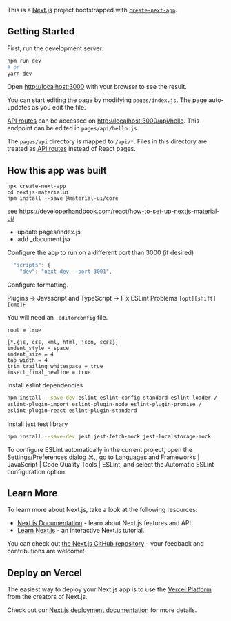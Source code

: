 This is a [Next.js](https://nextjs.org/) project bootstrapped with [`create-next-app`](https://github.com/vercel/next.js/tree/canary/packages/create-next-app).

## Getting Started

First, run the development server:

```bash
npm run dev
# or
yarn dev
```

Open [http://localhost:3000](http://localhost:3000) with your browser to see the result.

You can start editing the page by modifying `pages/index.js`. The page auto-updates as you edit the file.

[API routes](https://nextjs.org/docs/api-routes/introduction) can be accessed on [http://localhost:3000/api/hello](http://localhost:3000/api/hello). This endpoint can be edited in `pages/api/hello.js`.

The `pages/api` directory is mapped to `/api/*`. Files in this directory are treated as [API routes](https://nextjs.org/docs/api-routes/introduction) instead of React pages.

## How this app was built

    npx create-next-app
    cd nextjs-materialui
    npm install --save @material-ui/core

see https://developerhandbook.com/react/how-to-set-up-nextjs-material-ui/

* update pages/index.js
* add _document.jsx

Configure the app to run on a different port than 3000 (if desired)

```javascript
  "scripts": {
    "dev": "next dev --port 3001",
```

Configure formatting.

Plugins -> Javascript and TypeScript -> Fix ESLint Problems  ```[opt][shift][cmd]F```

You will need an ```.editorconfig``` file.

```text
root = true

[*.{js, css, xml, html, json, scss}]
indent_style = space
indent_size = 4
tab_width = 4
trim_trailing_whitespace = true
insert_final_newline = true
```

Install eslint dependencies

```bash
npm install --save-dev eslint eslint-config-standard eslint-loader /
eslint-plugin-import eslint-plugin-node eslint-plugin-promise /
eslint-plugin-react eslint-plugin-standard
```

Install jest test library

```bash
npm install --save-dev jest jest-fetch-mock jest-localstorage-mock
```

To configure ESLint automatically in the current project, open the Settings/Preferences dialog ⌘,, go to Languages and Frameworks | JavaScript | Code Quality Tools | ESLint, and select the Automatic ESLint configuration option.

## Learn More

To learn more about Next.js, take a look at the following resources:

- [Next.js Documentation](https://nextjs.org/docs) - learn about Next.js features and API.
- [Learn Next.js](https://nextjs.org/learn) - an interactive Next.js tutorial.

You can check out [the Next.js GitHub repository](https://github.com/vercel/next.js/) - your feedback and contributions are welcome!

## Deploy on Vercel

The easiest way to deploy your Next.js app is to use the [Vercel Platform](https://vercel.com/import?utm_medium=default-template&filter=next.js&utm_source=create-next-app&utm_campaign=create-next-app-readme) from the creators of Next.js.

Check out our [Next.js deployment documentation](https://nextjs.org/docs/deployment) for more details.
